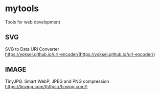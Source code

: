 # mytools
 Tools for web development
 
 ## SVG
 
 SVG to Data URI Converter  
 https://yoksel.github.io/url-encoder/(https://yoksel.github.io/url-encoder/)


## IMAGE

TinyJPG. Smart WebP, JPEG and PNG compression  
https://tinyjpg.com/(https://tinyjpg.com/)